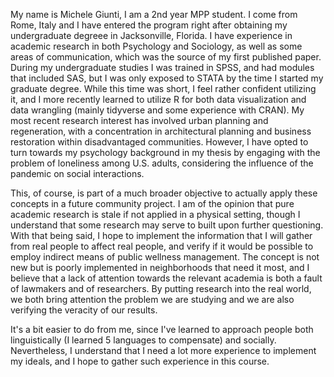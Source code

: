 My name is Michele Giunti, I am a 2nd year MPP student. I come from Rome, Italy and I have entered the program right after obtaining my undergraduate degreee in Jacksonville, Florida.
I have experience in academic research in both Psychology and Sociology, as well as some areas of communication, which was the source of my first published paper.
During my undergraduate studies I was trained in SPSS, and had modules that included SAS, but I was only exposed to STATA by the time I started my graduate degree.
While this time was short, I feel rather confident utilizing it, and I more recently learned to utilize R for both data visualization and data wrangling (mainly tidyverse and some experience with CRAN).
My most recent research interest has involved urban planning and regeneration, with a concentration in architectural planning and business restoration within disadvantaged communities.
However, I have opted to turn towards my psychology background in my thesis by engaging with the problem of loneliness among U.S. adults, considering the influence of the pandemic on social interactions.

This, of course, is part of a much broader objective to actually apply these concepts in a future community project.
I am of the opinion that pure academic research is stale if not applied in a physical setting, though I understand that some research may serve to built upon further questioning.
With that being said, I hope to implement the information that I will gather from real people to affect real people, and verify if it would be possible to employ indirect means of public wellness management.
The concept is not new but is poorly implemented in neighborhoods that need it most, and I believe that a lack of attention towards the relevant academia is both a fault of lawmakers and of researchers.
By putting research into the real world, we both bring attention the problem we are studying and we are also verifying the veracity of our results.

It's a bit easier to do from me, since I've learned to approach people both linguistically (I learned 5 languages to compensate) and socially.
Nevertheless, I understand that I need a lot more experience to implement my ideals, and I hope to gather such experience in this course.